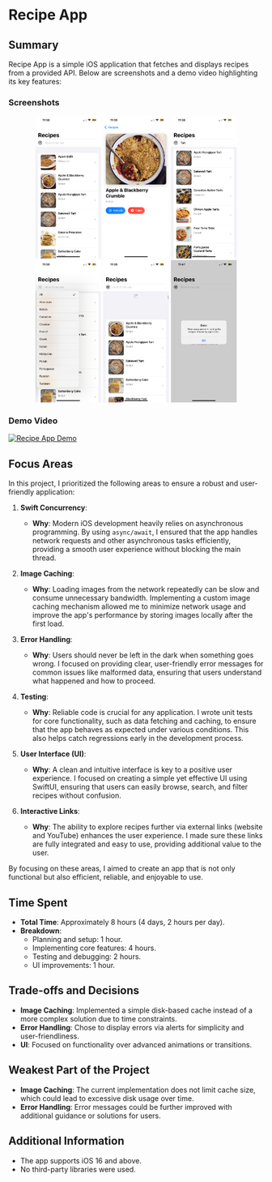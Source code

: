 # Recipe App

## Summary
Recipe App is a simple iOS application that fetches and displays recipes from a provided API. Below are screenshots and a demo video highlighting its key features:

### Screenshots
<div align="center">
  <img src="Media/main.PNG" width="130" alt="Main Screen">
  <img src="Media/detail.PNG" width="130" alt="Recipe Detail">
  <img src="Media/searchBar.PNG" width="130" alt="Search Bar">
  <img src="Media/filter.PNG" width="130" alt="Filter">
  <img src="Media/refresh.PNG" width="130" alt="Refresh">
  <img src="Media/error.PNG" width="130" alt="Error Alert">
</div>

### Demo Video
[![Recipe App Demo](https://img.youtube.com/vi/q_r9YaC3a2Y/0.jpg)](https://youtube.com/shorts/q_r9YaC3a2Y?feature=share)

## Focus Areas
In this project, I prioritized the following areas to ensure a robust and user-friendly application:

1. **Swift Concurrency**:
   - **Why**: Modern iOS development heavily relies on asynchronous programming. By using `async/await`, I ensured that the app handles network requests and other asynchronous tasks efficiently, providing a smooth user experience without blocking the main thread.

2. **Image Caching**:
   - **Why**: Loading images from the network repeatedly can be slow and consume unnecessary bandwidth. Implementing a custom image caching mechanism allowed me to minimize network usage and improve the app's performance by storing images locally after the first load.

3. **Error Handling**:
   - **Why**: Users should never be left in the dark when something goes wrong. I focused on providing clear, user-friendly error messages for common issues like malformed data, ensuring that users understand what happened and how to proceed.

4. **Testing**:
   - **Why**: Reliable code is crucial for any application. I wrote unit tests for core functionality, such as data fetching and caching, to ensure that the app behaves as expected under various conditions. This also helps catch regressions early in the development process.

5. **User Interface (UI)**:
   - **Why**: A clean and intuitive interface is key to a positive user experience. I focused on creating a simple yet effective UI using SwiftUI, ensuring that users can easily browse, search, and filter recipes without confusion.

6. **Interactive Links**:
   - **Why**: The ability to explore recipes further via external links (website and YouTube) enhances the user experience. I made sure these links are fully integrated and easy to use, providing additional value to the user.

By focusing on these areas, I aimed to create an app that is not only functional but also efficient, reliable, and enjoyable to use.

## Time Spent
- **Total Time**: Approximately 8 hours (4 days, 2 hours per day).
- **Breakdown**:
  - Planning and setup: 1 hour.
  - Implementing core features: 4 hours.
  - Testing and debugging: 2 hours.
  - UI improvements: 1 hour.

## Trade-offs and Decisions
- **Image Caching**: Implemented a simple disk-based cache instead of a more complex solution due to time constraints.
- **Error Handling**: Chose to display errors via alerts for simplicity and user-friendliness.
- **UI**: Focused on functionality over advanced animations or transitions.

## Weakest Part of the Project
- **Image Caching**: The current implementation does not limit cache size, which could lead to excessive disk usage over time.
- **Error Handling**: Error messages could be further improved with additional guidance or solutions for users.

## Additional Information
- The app supports iOS 16 and above.
- No third-party libraries were used.
